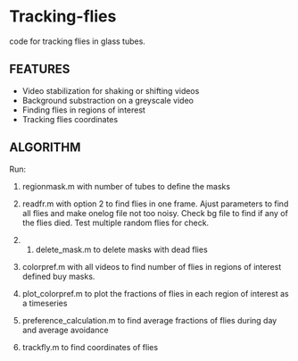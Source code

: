 Tracking-flies
==============
code for tracking flies in glass tubes.

FEATURES
--------

* Video stabilization for shaking or shifting videos
* Background substraction on a greyscale video
* Finding flies in regions of interest
* Tracking flies coordinates

ALGORITHM
---------
Run:

1) regionmask.m with number of tubes to define the masks 

2) readfr.m with option 2 to find flies in one frame. Ajust parameters to find all flies and make onelog file not too noisy. Check bg file to find if any of the flies died. Test multiple random flies for check.

2. 1) delete_mask.m to delete masks with dead flies

3) colorpref.m with all videos to find number of flies in regions of interest defined buy masks.

4) plot_colorpref.m to plot the fractions of flies in each region of interest as a timeseries

5) preference_calculation.m to find average fractions of flies during day and average avoidance

6) trackfly.m to find coordinates of flies 
